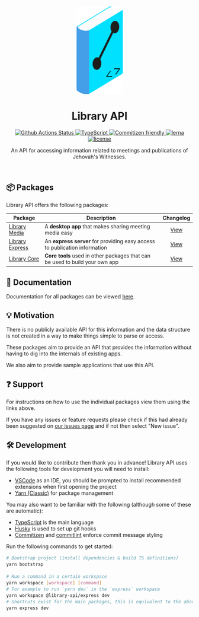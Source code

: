 <p align="center">
  <img src="./assets/logo.png" alt="Library API Logo" width="125">
</p>

<h1 align="center">
  Library API
</h1>

<p align="center">
  <a href="https://github.com/BenShelton/library-api/actions">
    <img src="https://github.com/BenShelton/library-api/workflows/CI/badge.svg" alt="Github Actions Status">
  </a>
  <a href="https://www.typescriptlang.org/">
    <img src="https://img.shields.io/npm/types/typescript" alt="TypeScript">
  </a>
  <a href="http://commitizen.github.io/cz-cli/">
    <img src="https://img.shields.io/badge/commitizen-friendly-brightgreen.svg" alt="Commitizen friendly">
  </a>
  <a href="https://lerna.js.org/">
    <img src="https://img.shields.io/badge/maintained%20with-lerna-cc00ff.svg" alt="lerna">
  </a>
  <a href="./LICENSE.md">
    <img src="https://img.shields.io/npm/l/@library-api/core" alt="license">
  </a>
</p>

<p align="center">
  An API for accessing information related to meetings and publications of Jehovah's Witnesses.
</p>

<br>

## 📦 Packages

Library API offers the following packages:

| Package                                         | Description                                                                  |                Changelog                |
| ----------------------------------------------- | ---------------------------------------------------------------------------- | :-------------------------------------: |
| [Library Media](./packages/media/README.md)     | A **desktop app** that makes sharing meeting media easy                      |  [View](./packages/media/CHANGELOG.md)  |
| [Library Express](./packages/express/README.md) | An **express server** for providing easy access to publication information   | [View](./packages/express/CHANGELOG.md) |
| [Library Core](./packages/core/README.md)       | **Core tools** used in other packages that can be used to build your own app |  [View](./packages/core/CHANGELOG.md)   |

## 📖 Documentation

Documentation for all packages can be viewed [here](https://benshelton.github.io/library-api/).

## 💡 Motivation

There is no publicly available API for this information and the data structure is not created in a way to make things simple to parse or access.

These packages aim to provide an API that provides the information without having to dig into the internals of existing apps.

We also aim to provide sample applications that use this API.

## ❓ Support

For instructions on how to use the individual packages view them using the links above.

If you have any issues or feature requests please check if this had already been suggested on [our issues page](https://github.com/BenShelton/library-api/issues) and if not then select "New issue".

## 🛠 Development

If you would like to contribute then thank you in advance! Library API uses the following tools for development you will need to install:

- [VSCode](https://code.visualstudio.com/) as an IDE, you should be prompted to install recommended extensions when first opening the project
- [Yarn (Classic)](https://classic.yarnpkg.com/en/) for package management

You may also want to be familiar with the following (although some of these are automatic):

- [TypeScript](https://www.typescriptlang.org/) is the main language
- [Husky](https://typicode.github.io/husky/#/) is used to set up git hooks
- [Commitizen](https://github.com/commitizen/cz-cli) and [commitlint](https://github.com/conventional-changelog/commitlint) enforce commit message styling

Run the following commands to get started:

```bash
# Bootstrap project (install dependencies & build TS definitions)
yarn bootstrap

# Run a command in a certain workspace
yarn workspace [workspace] [command]
# For example to run `yarn dev` in the `express` workspace
yarn workspace @library-api/express dev
# Shortcuts exist for the main packages, this is equivalent to the above
yarn express dev
```

